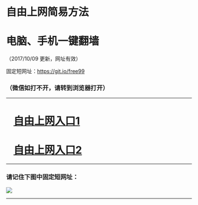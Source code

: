 ﻿# 自由上网简易方法

# 电脑、手机一键翻墙

（2017/10/09 更新，网址有效）

固定短网址：https://git.io/free99

### （微信如打不开，请转到浏览器打开）


***





# &nbsp;&nbsp; <a href="http://ft258214551.fwq-tz-1001.info/fwqtz01.html?t=100900114082 " target="_blank">自由上网入口1</a>
# &nbsp;&nbsp; <a href="http://ft942030637.fwq-tz-1002.info/fwqtz02.html?t=10090014531 " target="_blank">自由上网入口2</a>
***

### 请记住下图中固定短网址：

<img src="https://s3-us-west-2.amazonaws.com/fwq-1001/yjfq-20170905okok.png" /> 


***

